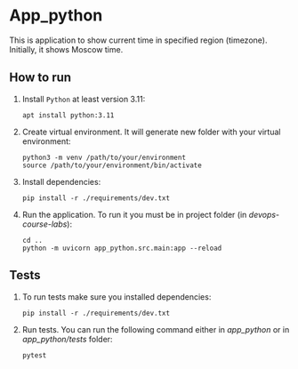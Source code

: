 # App_python

This is application to show current time in specified region (timezone).
Initially, it shows Moscow time.

## How to run

1. Install `Python` at least version 3.11:

    ```shell
    apt install python:3.11
   ```

1. Create virtual environment. It will generate new folder with your virtual environment:

    ```shell
    python3 -m venv /path/to/your/environment
   source /path/to/your/environment/bin/activate
   ```

1. Install dependencies:

    ```shell
   pip install -r ./requirements/dev.txt
   ```

1. Run the application. To run it you must be in project folder (in *devops-course-labs*):

    ```shell
   cd ..
   python -m uvicorn app_python.src.main:app --reload
   ```

## Tests

1. To run tests make sure you installed dependencies:

    ```shell
    pip install -r ./requirements/dev.txt
    ```

1. Run tests. You can run the following command either in *app_python* or in *app_python/tests* folder:

    ```shell
    pytest
    ```
